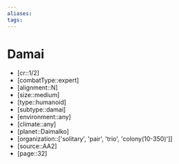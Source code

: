 ```yaml
---
aliases: 
tags: 
---
```


# Damai

- [cr::1/2]
- [combatType::expert]
- [alignment::N]
- [size::medium]
- [type::humanoid]
- [subtype::damai]
- [environment::any]
- [climate::any]
- [planet::Daimalko]
- [organization::['solitary', 'pair', 'trio', 'colony(10-350)']]
- [source::AA2]
- [page::32]
